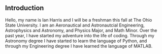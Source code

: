 ## Introduction

Hello, my name is Ian Harris and I will be a freshman this fall at The Ohio State University. I am an Aeronautical and Astronautcial Engineering, Astrophysics and Astronomy, and Physics Major, and Math Minor. 
Over the past year, I have started my adventure into the life of coding. Through my Astronomy degree I have started to learn the language of Python, and through my Engineering degree I have learned the language of MATLAB.
